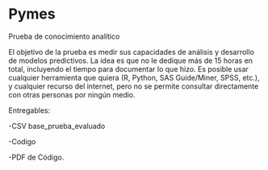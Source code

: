 # Pymes
Prueba de conocimiento analítico

El objetivo de la prueba es medir sus capacidades de análisis y desarrollo de modelos predictivos. La idea es que no le dedique más de 15 horas en total, incluyendo el tiempo para documentar lo que hizo.
Es posible usar cualquier herramienta que quiera (R, Python, SAS Guide/Miner, SPSS, etc.), y cualquier recurso del internet, pero no se permite consultar directamente con otras personas por ningún medio.


Entregables:

-CSV base_prueba_evaluado

-Codigo

-PDF de Código.
